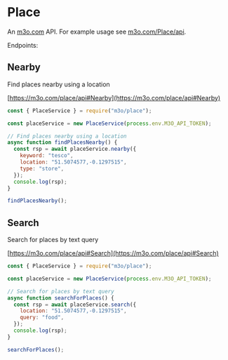 # Place

An [m3o.com](https://m3o.com) API. For example usage see [m3o.com/Place/api](https://m3o.com/Place/api).

Endpoints:

## Nearby

Find places nearby using a location

[https://m3o.com/place/api#Nearby](https://m3o.com/place/api#Nearby)

```js
const { PlaceService } = require("m3o/place");

const placeService = new PlaceService(process.env.M3O_API_TOKEN);

// Find places nearby using a location
async function findPlacesNearby() {
  const rsp = await placeService.nearby({
    keyword: "tesco",
    location: "51.5074577,-0.1297515",
    type: "store",
  });
  console.log(rsp);
}

findPlacesNearby();
```

## Search

Search for places by text query

[https://m3o.com/place/api#Search](https://m3o.com/place/api#Search)

```js
const { PlaceService } = require("m3o/place");

const placeService = new PlaceService(process.env.M3O_API_TOKEN);

// Search for places by text query
async function searchForPlaces() {
  const rsp = await placeService.search({
    location: "51.5074577,-0.1297515",
    query: "food",
  });
  console.log(rsp);
}

searchForPlaces();
```
